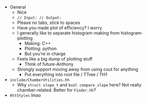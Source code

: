 - General
  - Nice
  - `// Input: // Output:`
  - Please no tabs, stick to spaces
  - Have you made plot of efficiency? I worry
  - I generally like to separate histogram-making from histogram-plotting
    - Making: C++
    - Plotting: python
    - But you're in charge
  - Feels like a big dump of plotting stuff
    - Think of future-Anthony
  - Strongly support moving away from using cout for anything
    - Put everything into root file / TTree / TH1
- `include/ChamberUtilities.hh`
  - Why `struct slope_t` and `bool compare_slope` here? Not really chamber-related. Better for `Finder.hh`?
- `HttStyles` lmao
